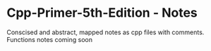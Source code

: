 # Cpp-Primer-5th-Edition - Notes
Conscised and abstract, mapped notes as cpp files with comments.
Functions notes coming soon
